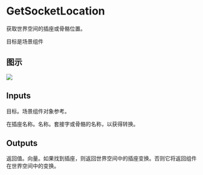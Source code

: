 # GetSocketLocation

获取世界空间的插座或骨骼位置。

目标是场景组件

## 图示

![]($-20221218-21150988.png)

## Inputs

目标。场景组件对象参考。

在插座名称。名称。套接字或骨骼的名称，以获得转换。  

## Outputs

返回值。向量。如果找到插座，则返回世界空间中的插座变换。否则它将返回组件在世界空间中的变换。
